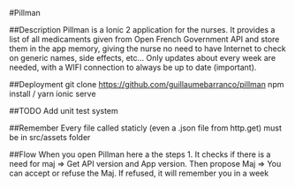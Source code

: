 #Pillman

##Description
Pillman is a Ionic 2 application for the nurses. It provides a list of all medicaments given from Open French Government API and store them in the app memory, giving the nurse no need to have Internet to check on generic names, side effects, etc... Only updates about every week are needed, with a WIFI connection to always be up to date (important).

##Deployment
	git clone https://github.com/guillaumebarranco/pillman
	npm install / yarn
	ionic serve

##TODO
	Add unit test system

##Remember
	Every file called staticly (even a .json file from http.get) must be in src/assets folder

##Flow
	When you open Pillman here a the steps
	1. It checks if there is a need for maj
		=> Get API version and App version. Then propose Maj
		=> You can accept or refuse the Maj. If refused, it will remember you in a week
